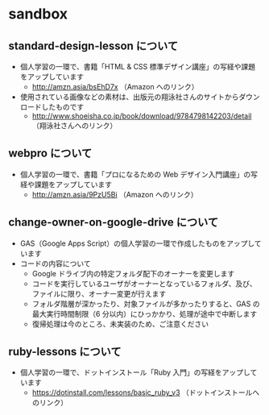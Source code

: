 # sandbox
## standard-design-lesson について
- 個人学習の一環で、書籍「HTML & CSS 標準デザイン講座」の写経や課題をアップしています
    - http://amzn.asia/bsEhD7x （Amazon へのリンク）
- 使用されている画像などの素材は、出版元の翔泳社さんのサイトからダウンロードしたものです
    - http://www.shoeisha.co.jp/book/download/9784798142203/detail （翔泳社さんへのリンク）

## webpro について
- 個人学習の一環で、書籍「プロになるための Web デザイン入門講座」の写経や課題をアップしています
    - http://amzn.asia/9PzU5Bi （Amazon へのリンク）

## change-owner-on-google-drive について
- GAS（Google Apps Script）の個人学習の一環で作成したものをアップしています
- コードの内容について
    - Google ドライブ内の特定フォルダ配下のオーナーを変更します
    - コードを実行しているユーザがオーナーとなっているフォルダ、及び、ファイルに限り、オーナー変更が行えます
    - フォルダ階層が深かったり、対象ファイルが多かったりすると、GAS の最大実行時間制限（6 分以内）にひっかかり、処理が途中で中断します
    - 復帰処理は今のところ、未実装のため、ご注意ください

## ruby-lessons について
- 個人学習の一環で、ドットインストール「Ruby 入門」の写経をアップしています
    - https://dotinstall.com/lessons/basic_ruby_v3 （ドットインストールへのリンク）
